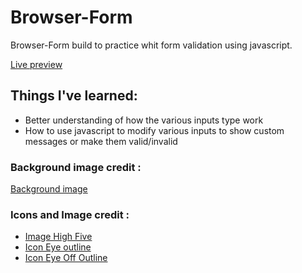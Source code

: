 # Browser-Form
<p>Browser-Form build to practice whit form validation using javascript.</p>

<a href="https://g-alessandro.github.io/Browser-Form/">Live preview</a>

<h2>Things I've learned:</h2>

<ul>
  <li>Better understanding of how the various inputs type work</li>
  <li>How to use javascript to modify various inputs to show custom messages or make them valid/invalid</li>
</ul>

<h3>Background image credit :</H3>

<a href="https://www.freepik.com/free-vector/living-room-interior-with-sofa-tv-apartment_9668869.htm#from_view=detail_author">Background image</a>

<h3>Icons and Image credit :</H3>

<ul>
  <li><a href="https://www.flaticon.com/free-icon/high-five_7178886">Image High Five</a></li>
  <li><a href="https://pictogrammers.com/library/mdi/icon/eye-outline/">Icon Eye outline</a></li>
  <li><a href="https://pictogrammers.com/library/mdi/icon/eye-off-outline/">Icon Eye Off Outline</a></li>
</ul>
